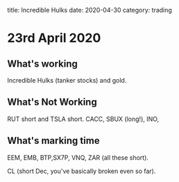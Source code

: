 title: Incredible Hulks 
date: 2020-04-30
category: trading

# 23rd April 2020

## What's working

Incredible Hulks (tanker stocks) and gold.

## What's Not Working

RUT short and TSLA short. CACC, SBUX (long!), INO, 

## What's marking time

EEM, EMB, BTP,SX7P, VNQ, ZAR (all these short).

CL (short Dec, you've basically broken even so far).